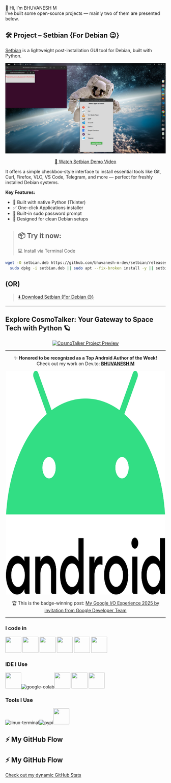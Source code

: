 👋 Hi, I’m BHUVANESH M  
I’ve built some open-source projects — mainly two of them are presented below.


## 🛠️ Project – Setbian {For Debian 😉}

[Setbian](https://github.com/bhuvanesh-m-dev/setbian) is a lightweight post-installation GUI tool for Debian, built with Python. 

<p align="center">
  <a href="https://www.youtube.com/watch?v=xyKAwq2ITIU" target="_blank" rel="noopener noreferrer">
    <img src="https://raw.githubusercontent.com/bhuvanesh-m-dev/setbian/refs/heads/main/setbian/screenshot2.png" alt="Setbian Screenshot" width="800">
  </a>
</p>

<p align="center">
  <a href="https://www.youtube.com/watch?v=xyKAwq2ITIU" target="_blank" rel="noopener noreferrer">
    🎥 Watch Setbian Demo Video
  </a>
</p>




It offers a simple checkbox-style interface to install essential tools like Git, Curl, Firefox, VLC, VS Code, Telegram, and more — perfect for freshly installed Debian systems.


**Key Features:**
- 🐍 Built with native Python (Tkinter)
- ✅ One-click Applications installer
- 🔐 Built-in sudo password prompt
- 🎯 Designed for clean Debian setups

> ## 📦 Try it now:
>💻 Install via Terminal Code

```bash
wget -O setbian.deb https://github.com/bhuvanesh-m-dev/setbian/releases/download/v0.0.3/setbian-0.0.3.deb && \
  sudo dpkg -i setbian.deb || sudo apt --fix-broken install -y || setbian
```

## (OR)

> [⬇️ Download Setbian {For Debian 😉}](https://github.com/bhuvanesh-m-dev/setbian/releases/download/v0.0.3/setbian-0.0.3.deb)

---

## Explore CosmoTalker: Your Gateway to Space Tech with Python 🪐

<p align="center">
  <a href="https://bhuvaneshm.in/cosmotalker/" target="_blank" rel="noopener noreferrer">
    <img src="https://bhuvaneshm.in/cosmotalker/image/cosmotalker-github.png" alt="CosmoTalker Project Preview" width="800">
  </a>
</p>

---

<p align="center">
  ✨ <strong>Honored to be recognized as a Top Android Author of the Week!</strong><br>
  Check out my work on Dev.to:  
  <a href="https://dev.to/bhuvaneshm_dev" target="_blank"><strong>BHUVANESH M</strong></a>
</p>

<p align="center">
  <img src="https://raw.githubusercontent.com/bhuvanesh-m-dev/bhuvanesh-m-dev/refs/heads/main/storage/android.png" 
       alt="Android Badge" width="500" height="700">
</p>

<p align="center">
  🏆 This is the badge-winning post:  
  <a href="https://dev.to/bhuvaneshm_dev/my-google-io-experience-2025-by-invitation-from-google-developer-team-im4" 
     target="_blank">
     My Google I/O Experience 2025 by invitation from Google Developer Team
  </a>
</p>


---



### I code in
<img height="50" width="50" src="https://img.icons8.com/color/48/000000/python.png" /> <img height="50" width="50" src="https://img.icons8.com/color/48/000000/c-programming.png" />  <img height="50" width="50" src="https://img.icons8.com/color/48/000000/html-5.png" /> <img height="50" width="50" src="https://img.icons8.com/color/48/000000/css3.png" /> <img height="50" width="50" src="https://img.icons8.com/color/48/000000/google-firebase-console.png"/> <img height="50" width="50" src="https://img.icons8.com/color/48/000000/mysql-logo.png"/>
### IDE I Use
<img height="50" width="50" src="https://img.icons8.com/color/48/000000/visual-studio-code-2019.png"/><img width="48" height="48" src="https://img.icons8.com/color/48/google-colab.png" alt="google-colab"/><img height="50" width="50" src="https://img.icons8.com/color/48/000000/pycharm.png"/> <img height="50" width="50" src="https://img.icons8.com/color/50/000000/git.png"/> <img height="50" width="50" src="https://img.icons8.com/dusk/64/000000/anaconda.png"/> 
### Tools I Use 
<img width="48" height="48" src="https://img.icons8.com/fluency/48/linux-terminal.png" alt="linux-terminal"/><img width="48" height="48" src="https://img.icons8.com/material-rounded/24/pypi.png" alt="pypi"/><img height="50" width="50" src="https://img.icons8.com/color/480/null/notion--v1.png" />  

## ⚡ My GitHub Flow
## ⚡ My GitHub Flow

[Check out my dynamic GitHub Stats](https://github-readme-streak-stats.herokuapp.com/?user=bhuvanesh-m-dev&theme=jolly&hide_border=true)

